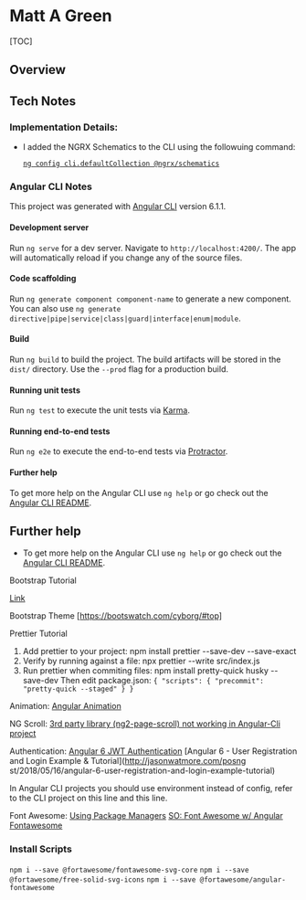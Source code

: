 # Matt A Green

[TOC]

## Overview

## Tech Notes

### Implementation Details:
* I added the NGRX Schematics to the CLI using the followuing command:

  [`ng config cli.defaultCollection @ngrx/schematics`](https://github.com/ngrx/platform/blob/master/docs/schematics/README.md)

### Angular CLI Notes

This project was generated with [Angular CLI](https://github.com/angular/angular-cli) version 6.1.1.

#### Development server

Run `ng serve` for a dev server. Navigate to `http://localhost:4200/`. The app will automatically reload if you change any of the source files.

#### Code scaffolding

Run `ng generate component component-name` to generate a new component. You can also use `ng generate directive|pipe|service|class|guard|interface|enum|module`.

#### Build

Run `ng build` to build the project. The build artifacts will be stored in the `dist/` directory. Use the `--prod` flag for a production build.

#### Running unit tests

Run `ng test` to execute the unit tests via [Karma](https://karma-runner.github.io).

#### Running end-to-end tests

Run `ng e2e` to execute the end-to-end tests via [Protractor](http://www.protractortest.org/).

#### Further help

To get more help on the Angular CLI use `ng help` or go check out the [Angular CLI README](https://github.com/angular/angular-cli/blob/master/README.md).

## Further help
* To get more help on the Angular CLI use `ng help` or go check out the [Angular CLI README](https://github.com/angular/angular-cli/blob/master/README.md).


Bootstrap Tutorial

[Link](https://medium.com/codingthesmartway-com-blog/using-bootstrap-with-angular-c83c3cee3f4a)

Bootstrap Theme
[https://bootswatch.com/cyborg/#top]

Prettier Tutorial
1. Add prettier to your project:
    npm install prettier --save-dev --save-exact
2. Verify by running against a file:
    npx prettier --write src/index.js
3. Run prettier when commiting files:
    npm install pretty-quick husky --save-dev
    Then edit package.json:
    `{ "scripts": { "precommit": "pretty-quick --staged" } }`

Animation:
[Angular Animation](https://alligator.io/angular/animation-angular/)

NG Scroll:
[3rd party library (ng2-page-scroll) not working in Angular-Cli project](https://stackoverflow.com/questions/39040140/3rd-party-library-ng2-page-scroll-not-working-in-angular-cli-project?rq=1)

Authentication:
[Angular 6 JWT Authentication](http://jasonwatmore.com/post/2018/05/23/angular-6-jwt-authentication-example-tutorial)
[Angular 6 - User Registration and Login Example & Tutorial](http://jasonwatmore.com/posng st/2018/05/16/angular-6-user-registration-and-login-example-tutorial)

In Angular CLI projects you should use environment instead of config, refer to the CLI project on this line and this line.

Font Awesome:
[Using Package Managers](https://fontawesome.com/how-to-use/on-the-web/setup/using-package-managers)
[SO: Font Awesome w/ Angular](https://stackoverflow.com/questions/48915830/fontawesome-5-with-angular-2?noredirect=1&lq=1)
[Fontawesome ](https://fontawesome.com/how-to-use/on-the-web/using-with/angular)
### Install Scripts
`npm i --save @fortawesome/fontawesome-svg-core`
`npm i --save @fortawesome/free-solid-svg-icons`
`npm i --save @fortawesome/angular-fontawesome`